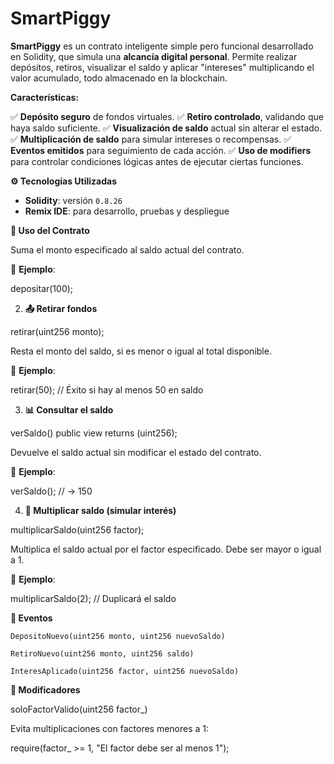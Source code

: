 # SmartPiggy

**SmartPiggy** es un contrato inteligente simple pero funcional desarrollado en Solidity, que simula una **alcancía digital personal**. Permite realizar depósitos, retiros, visualizar el saldo y aplicar "intereses" multiplicando el valor acumulado, todo almacenado en la blockchain.

**Características:**

 ✅ **Depósito seguro** de fondos virtuales.
 ✅ **Retiro controlado**, validando que haya saldo suficiente.
 ✅ **Visualización de saldo** actual sin alterar el estado.
 ✅ **Multiplicación de saldo** para simular intereses o recompensas.
 ✅ **Eventos emitidos** para seguimiento de cada acción.
 ✅ **Uso de modifiers** para controlar condiciones lógicas antes de ejecutar ciertas funciones.

 **⚙️ Tecnologías Utilizadas**

- **Solidity**: versión `0.8.26`
- **Remix IDE**: para desarrollo, pruebas y despliegue

**🚀 Uso del Contrato**

Suma el monto especificado al saldo actual del contrato.

📌 **Ejemplo**:

depositar(100);

2. **📤 Retirar fondos**

retirar(uint256 monto);

Resta el monto del saldo, si es menor o igual al total disponible.

📌 **Ejemplo**:

retirar(50); // Éxito si hay al menos 50 en saldo

3. **📊 Consultar el saldo**

verSaldo() public view returns (uint256);

Devuelve el saldo actual sin modificar el estado del contrato.

📌 **Ejemplo**:

verSaldo(); // -> 150

4. **🧮 Multiplicar saldo (simular interés)**

multiplicarSaldo(uint256 factor);

Multiplica el saldo actual por el factor especificado. Debe ser mayor o igual a 1.

📌 **Ejemplo**:

multiplicarSaldo(2); // Duplicará el saldo

**📑 Eventos**

    DepositoNuevo(uint256 monto, uint256 nuevoSaldo)

    RetiroNuevo(uint256 monto, uint256 saldo)

    InteresAplicado(uint256 factor, uint256 nuevoSaldo)

**🔐 Modificadores**

soloFactorValido(uint256 factor_)

Evita multiplicaciones con factores menores a 1:

require(factor_ >= 1, "El factor debe ser al menos 1");
